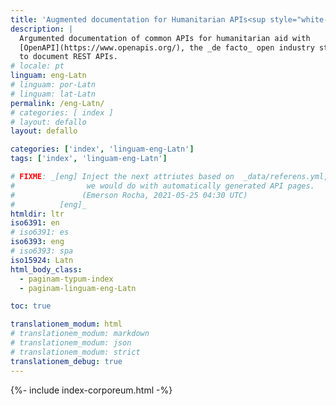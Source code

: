 ```yaml
---
title: 'Augmented documentation for Humanitarian APIs<sup style="white-space: nowrap;">(👩‍🔬<em>alpha</em>👨‍🔬)</sup>'
description: |
  Argumented documentation of common APIs for humanitarian aid with
  [OpenAPI](https://www.openapis.org/), the _de facto_ open industry standard
  to document REST APIs.
# locale: pt
linguam: eng-Latn
# linguam: por-Latn
# linguam: lat-Latn
permalink: /eng-Latn/
# categories: [ index ]
# layout: defallo
layout: defallo

categories: ['index', 'linguam-eng-Latn']
tags: ['index', 'linguam-eng-Latn']

# FIXME: _[eng] Inject the next attriutes based on  _data/referens.yml, like
#                we would do with automatically generated API pages.
#               (Emerson Rocha, 2021-05-25 04:30 UTC)
#          [eng]_
htmldir: ltr
iso6391: en
# iso6391: es
iso6393: eng
# iso6393: spa
iso15924: Latn
html_body_class:
  - paginam-typum-index
  - paginam-linguam-eng-Latn

toc: true

translationem_modum: html
# translationem_modum: markdown
# translationem_modum: json
# translationem_modum: strict
translationem_debug: true
---
```


{%- include index-corporeum.html -%}
